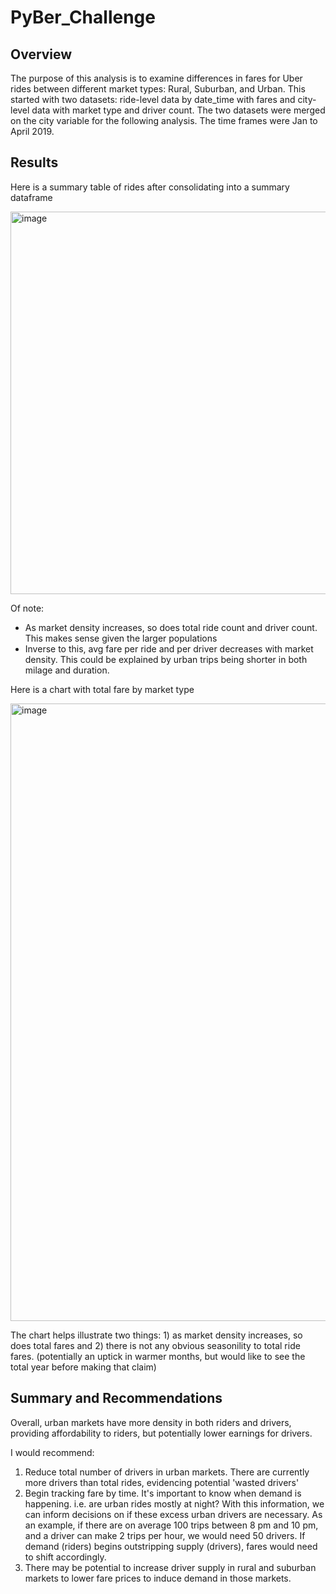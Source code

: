 # PyBer_Challenge

## Overview
The purpose of this analysis is to examine differences in fares for Uber rides between different market types: Rural, Suburban, and Urban. This started with two datasets: ride-level data by date_time with fares and city-level data with market type and driver count. The two datasets were merged on the city variable for the following analysis. The time frames were Jan to April 2019.

## Results

Here is a summary table of rides after consolidating into a summary dataframe

<img width="612" alt="image" src="https://user-images.githubusercontent.com/93338132/151098502-b6c8bee4-62d9-4f1a-a293-aae9c9990ef0.png">

Of note: 
* As market density increases, so does total ride count and driver count. This makes sense given the larger populations
* Inverse to this, avg fare per ride and per driver decreases with market density. This could be explained by urban trips being shorter in both milage and duration.

Here is a chart with total fare by market type

<img width="988" alt="image" src="https://user-images.githubusercontent.com/93338132/151098605-3507dbb6-080f-486b-b5b7-6fb6767c730a.png">

The chart helps illustrate two things: 1) as market density increases, so does total fares and 2) there is not any obvious seasonility to total ride fares. (potentially an uptick in warmer months, but would like to see the total year before making that claim)

## Summary and Recommendations

Overall, urban markets have more density in both riders and drivers, providing affordability to riders, but potentially lower earnings for drivers.

I would recommend: 
1) Reduce total number of drivers in urban markets. There are currently more drivers than total rides, evidencing potential 'wasted drivers'
2) Begin tracking fare by time. It's important to know when demand is happening. i.e. are urban rides mostly at night? With this information, we can inform decisions on if these excess urban drivers are necessary. As an example, if there are on average 100 trips between 8 pm and 10 pm, and a driver can make 2 trips per hour, we would need 50 drivers. If demand (riders) begins outstripping supply (drivers), fares would need to shift accordingly.
3) There may be potential to increase driver supply in rural and suburban markets to lower fare prices to induce demand in those markets.
